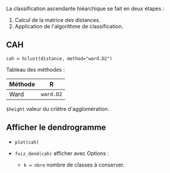 La classification ascendante hiéarchique se fait en deux étapes :

1. Calcul de la matrice des distances.
2. Application de l'algorithme de classification.

## CAH

```
cah = hclust(distance, method="ward.D2")
```

Tableau des méthodes :

Méthode     | R
------------|---
Ward        | `ward.D2`

`$height` valeur du criètre d'agglomération.

## Afficher le dendrogramme

* `plot(cah)`
* `fviz_dend(cah)` afficher avec Options :

    * `k = nbre` nombre de classes à conserver.
